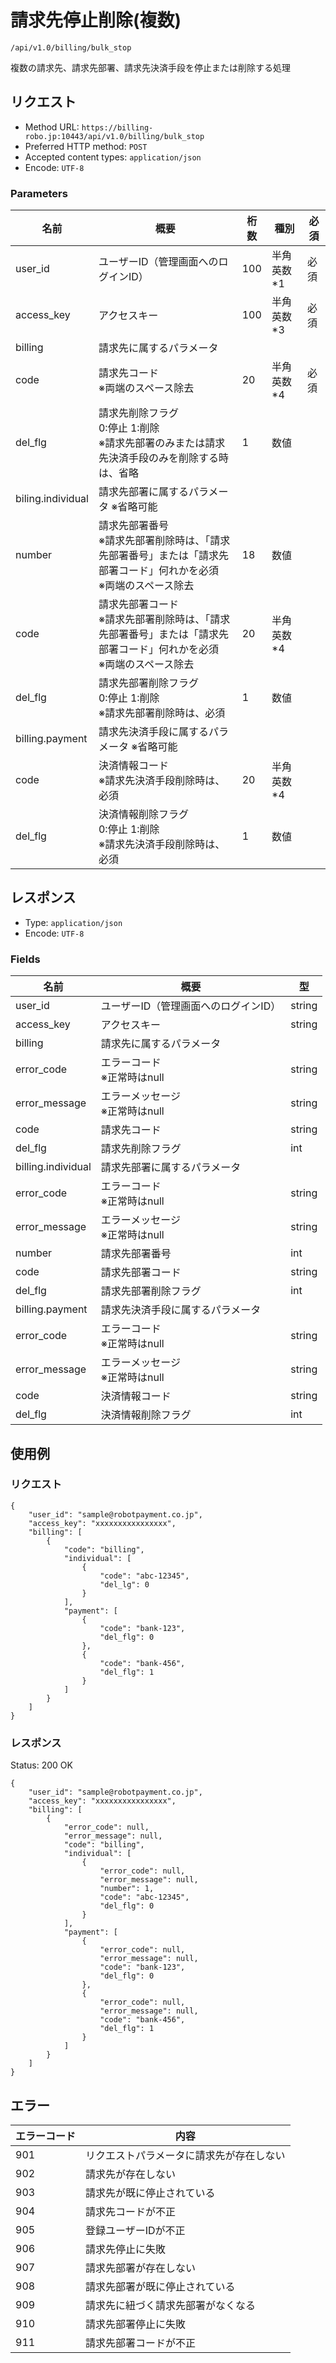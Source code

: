 # 請求先停止削除(複数)

`/api/v1.0/billing/bulk_stop`

複数の請求先、請求先部署、請求先決済手段を停止または削除する処理

## リクエスト
- Method URL: `https://billing-robo.jp:10443/api/v1.0/billing/bulk_stop`
- Preferred HTTP method: `POST`
- Accepted content types: `application/json`
- Encode: `UTF-8`

### Parameters

| 名前              | 概要                                                                                                                         | 桁数 | 種別       | 必須 |
| ----------------- | ---------------------------------------------------------------------------------------------------------------------------- | ---- | ---------- | ---- |
| user_id           | ユーザーID（管理画面へのログインID）                                                                                         | 100  | 半角英数*1 | 必須 |
| access_key        | アクセスキー                                                                                                                 | 100  | 半角英数*3 | 必須 |
| billing           | 請求先に属するパラメータ                                                                                                     |      |            |      |
| code              | 請求先コード  <br> ※両端のスペース除去                                                                                       | 20   | 半角英数*4 | 必須 |
| del_flg           | 請求先削除フラグ <br> 0:停止 1:削除 <br> ※請求先部署のみまたは請求先決済手段のみを削除する時は、省略                         | 1    | 数値       |      |
| biling.individual | 請求先部署に属するパラメータ ※省略可能                                                                                       |      |            |      |
| number            | 請求先部署番号 <br> ※請求先部署削除時は、「請求先部署番号」または「請求先部署コード」何れかを必須 <br> ※両端のスペース除去   | 18   | 数値       |      |
| code              | 請求先部署コード <br> ※請求先部署削除時は、「請求先部署番号」または「請求先部署コード」何れかを必須 <br> ※両端のスペース除去 | 20   | 半角英数*4 |      |
| del_flg           | 請求先部署削除フラグ <br> 0:停止 1:削除 <br> ※請求先部署削除時は、必須                                                       | 1    | 数値       |      |
| billing.payment   | 請求先決済手段に属するパラメータ ※省略可能                                                                                   |      |            |      |
| code              | 決済情報コード <br> ※請求先決済手段削除時は、必須                                                                            | 20   | 半角英数*4 |      |
| del_flg           | 決済情報削除フラグ <br> 0:停止 1:削除 <br> ※請求先決済手段削除時は、必須                                                     | 1    | 数値       |      |

## レスポンス

- Type: `application/json`
- Encode: `UTF-8`

### Fields

| 名前               | 概要                                 | 型     |
| ------------------ | ------------------------------------ | ------ |
| user_id            | ユーザーID（管理画面へのログインID） | string |
| access_key         | アクセスキー                         | string |
| billing            | 請求先に属するパラメータ             |        |
| error_code         | エラーコード <br> ※正常時はnull      | string |
| error_message      | エラーメッセージ <br> ※正常時はnull  | string |
| code               | 請求先コード                         | string |
| del_flg            | 請求先削除フラグ                     | int    |
| billing.individual | 請求先部署に属するパラメータ         |        |
| error_code         | エラーコード <br> ※正常時はnull      | string |
| error_message      | エラーメッセージ <br> ※正常時はnull  | string |
| number             | 請求先部署番号                       | int    |
| code               | 請求先部署コード                     | string |
| del_flg            | 請求先部署削除フラグ                 | int    |
| billing.payment    | 請求先決済手段に属するパラメータ     |        |
| error_code         | エラーコード <br> ※正常時はnull      | string |
| error_message      | エラーメッセージ <br> ※正常時はnull  | string |
| code               | 決済情報コード                       | string |
| del_flg            | 決済情報削除フラグ                   | int    |

## 使用例

### リクエスト

```
{
    "user_id": "sample@robotpayment.co.jp",
    "access_key": "xxxxxxxxxxxxxxxx",
    "billing": [
        {
            "code": "billing",
            "individual": [
                {
                    "code": "abc-12345",
                    "del_lg": 0
                }
            ],
            "payment": [
                {
                    "code": "bank-123",
                    "del_flg": 0
                },
                {
                    "code": "bank-456",
                    "del_flg": 1
                }
            ]
        }
    ]
}
```

### レスポンス

Status: 200 OK

```
{
    "user_id": "sample@robotpayment.co.jp",
    "access_key": "xxxxxxxxxxxxxxxx",
    "billing": [
        {
            "error_code": null,
            "error_message": null,
            "code": "billing",
            "individual": [
                {
                    "error_code": null,
                    "error_message": null,
                    "number": 1,
                    "code": "abc-12345",
                    "del_flg": 0
                }
            ],
            "payment": [
                {
                    "error_code": null,
                    "error_message": null,
                    "code": "bank-123",
                    "del_flg": 0
                },
                {
                    "error_code": null,
                    "error_message": null,
                    "code": "bank-456",
                    "del_flg": 1
                }
            ]
        }
    ]
}
```

## エラー

| エラーコード | 内容                                     |
| ------------ | ---------------------------------------- |
| 901          | リクエストパラメータに請求先が存在しない |
| 902          | 請求先が存在しない                       |
| 903          | 請求先が既に停止されている               |
| 904          | 請求先コードが不正                       |
| 905          | 登録ユーザーIDが不正                     |
| 906          | 請求先停止に失敗                         |
| 907          | 請求先部署が存在しない                   |
| 908          | 請求先部署が既に停止されている           |
| 909          | 請求先に紐づく請求先部署がなくなる       |
| 910          | 請求先部署停止に失敗                     |
| 911          | 請求先部署コードが不正                   |